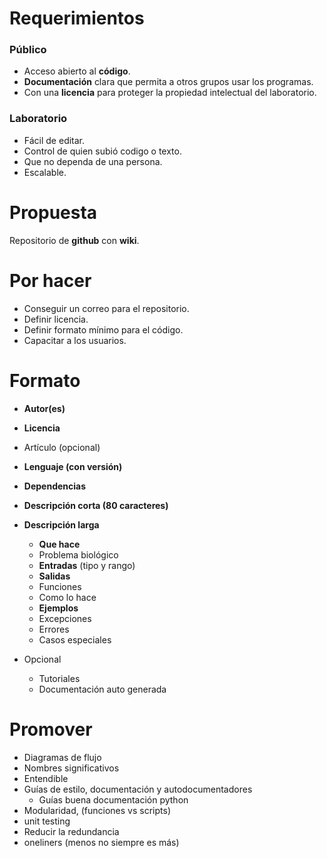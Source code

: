 # Requerimientos 

### Público 
* Acceso abierto al __código__. 
* __Documentación__ clara que permita a otros grupos usar los programas.
* Con una __licencia__ para proteger la propiedad intelectual del laboratorio.

### Laboratorio
* Fácil de editar.
* Control de quien subió codigo o texto.
* Que no dependa de una persona.
* Escalable.



# Propuesta

Repositorio de __github__ con __wiki__.

# Por hacer
* Conseguir un correo para el repositorio.
* Definir licencia.
* Definir formato mínimo para el código.
* Capacitar a los usuarios.

# Formato
* __Autor(es)__
* __Licencia__
* Artículo (opcional)
* __Lenguaje (con versión)__
* __Dependencias__
* __Descripción corta (80 caracteres)__

* __Descripción larga__
    * __Que hace__
    * Problema biológico 
    * __Entradas__ (tipo y rango)
    * __Salidas__
    * Funciones
    * Como lo hace 
    * __Ejemplos__
    * Excepciones
    * Errores
    * Casos especiales

* Opcional 
    * Tutoriales
    * Documentación auto generada


# Promover

* Diagramas de flujo
* Nombres significativos
* Entendible
* Guías de estilo, documentación y autodocumentadores
   * Guías buena documentación python
* Modularidad, (funciones vs scripts)
* unit testing 
* Reducir la redundancia
* oneliners (menos no siempre es más)


